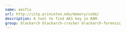 ```yaml
---
name: aesfix
url: http://citp.princeton.edu/memory/code/
description: A tool to find AES key in RAM.
group: blackarch blackarch-cracker blackarch-forensic
---
```

